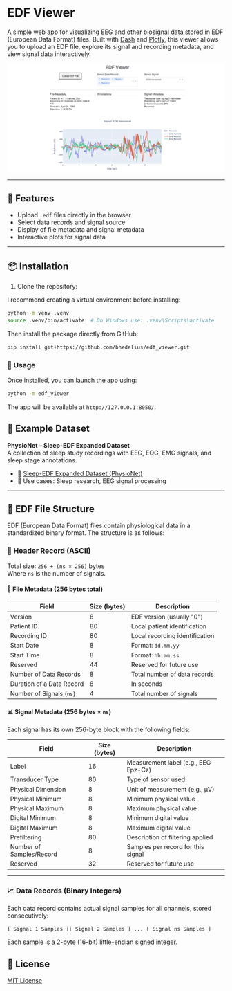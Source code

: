 # EDF Viewer

A simple web app for visualizing EEG and other biosignal data stored in EDF (European Data Format) files. Built with [Dash](https://dash.plotly.com/) and [Plotly](https://plotly.com/python/), this viewer allows you to upload an EDF file, explore its signal and recording metadata, and view signal data interactively.

<p align="center">
  <img src="images/screenshot.png" alt="EDF Viewer Screenshot" width="700">
</p>

---

## 🚀 Features

- Upload `.edf` files directly in the browser
- Select data records and signal source
- Display of file metadata and signal metadata
- Interactive plots for signal data

---

## 📦 Installation

1. Clone the repository:

I recommend creating a virtual environment before installing:

```bash
python -m venv .venv
source .venv/bin/activate  # On Windows use: .venv\Scripts\activate
```

Then install the package directly from GitHub:

```bash
pip install git+https://github.com/bhedelius/edf_viewer.git
```

### 🚀 Usage
Once installed, you can launch the app using:

```bash
python -m edf_viewer
```

The app will be available at `http://127.0.0.1:8050/`.

## 🧪 Example Dataset

**PhysioNet – Sleep-EDF Expanded Dataset**  
A collection of sleep study recordings with EEG, EOG, EMG signals, and sleep stage annotations.

- 🔗 [Sleep-EDF Expanded Dataset (PhysioNet)](https://physionet.org/content/sleep-edfx/1.0.0/)
- 🧠 Use cases: Sleep research, EEG signal processing

---

## 📄 EDF File Structure

EDF (European Data Format) files contain physiological data in a standardized binary format. The structure is as follows:

### 🧾 Header Record (ASCII)
Total size: `256 + (ns × 256)` bytes  
Where `ns` is the number of signals.

#### 📁 File Metadata (256 bytes total)
| Field                       | Size (bytes) | Description                          |
|-----------------------------|--------------|--------------------------------------|
| Version                     | 8            | EDF version (usually "0")            |
| Patient ID                  | 80           | Local patient identification         |
| Recording ID                | 80           | Local recording identification       |
| Start Date                  | 8            | Format: `dd.mm.yy`                   |
| Start Time                  | 8            | Format: `hh.mm.ss`                   |
| Reserved                    | 44           | Reserved for future use              |
| Number of Data Records      | 8            | Total number of data records         |
| Duration of a Data Record   | 8            | In seconds                           |
| Number of Signals (`ns`)    | 4            | Total number of signals              |

#### 📊 Signal Metadata (256 bytes × `ns`)
Each signal has its own 256-byte block with the following fields:

| Field                       | Size (bytes) | Description                          |
|-----------------------------|--------------|--------------------------------------|
| Label                       | 16           | Measurement label (e.g., EEG Fpz-Cz) |
| Transducer Type             | 80           | Type of sensor used                  |
| Physical Dimension          | 8            | Unit of measurement (e.g., µV)       |
| Physical Minimum            | 8            | Minimum physical value               |
| Physical Maximum            | 8            | Maximum physical value               |
| Digital Minimum             | 8            | Minimum digital value                |
| Digital Maximum             | 8            | Maximum digital value                |
| Prefiltering                | 80           | Description of filtering applied     |
| Number of Samples/Record    | 8            | Samples per record for this signal   |
| Reserved                    | 32           | Reserved for future use              |

---

### 📈 Data Records (Binary Integers)
Each data record contains actual signal samples for all channels, stored consecutively:

```
[ Signal 1 Samples ][ Signal 2 Samples ] ... [ Signal ns Samples ]
```

Each sample is a 2-byte (16-bit) little-endian signed integer.

## 📄 License

[MIT License](LICENSE)
